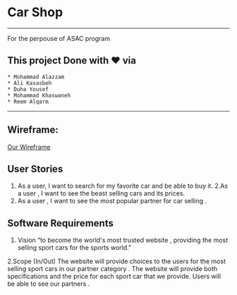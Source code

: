 # Car Shop
----------------------------------------------------
For the perpouse of ASAC program 

## This project Done with ♥  via 
    * Mohammad Alazzam 
    * Ali Kasasbeh
    * Duha Yousef 
    * Mohammad Khaswaneh
    * Reem Alqarm 
  ----------------------------------------------------
  
## Wireframe:

[Our Wireframe](https://wireframepro.mockflow.com/view/Mbb85c2dfa4429feee2ad124e1a65d14b1614249538371)


## User Stories

1. As a user, I want to search for my favorite car and be able to buy it.
2.As a user , I want to see the beast selling cars and its prices.
3. As a user , I want to see the most popular partner for car selling .

## Software Requirements

 1. Vision
“to become the world's most trusted website , providing the most selling sport cars for the sports world.”

2.Scope (In/Out)
The website will provide choices to the users for the most selling sport cars in our partner category . 
The website will provide both specifications and the price for each sport car that we provide. 
Users will be able to see our partners .
 
